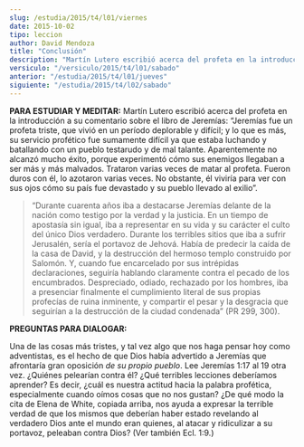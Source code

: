 ```yaml
---
slug: /estudia/2015/t4/l01/viernes
date: 2015-10-02
tipo: leccion
author: David Mendoza
title: "Conclusión"
description: "Martín Lutero escribió acerca del profeta en la introducción a su comentario  sobre el libro de Jeremías: “Jeremías fue un profeta triste, que vivió en un  período deplorable y difícil; y lo que es más, su servicio profético fue  sumamente difícil ya que estaba luch..."
versiculo: "/versiculo/2015/t4/l01/sabado"
anterior: "/estudia/2015/t4/l01/jueves"
siguiente: "/estudia/2015/t4/l02/sabado"
---
```


**PARA ESTUDIAR Y MEDITAR:** Martín Lutero escribió acerca del profeta en la introducción a su comentario sobre el libro de Jeremías: “Jeremías fue un profeta triste, que vivió en un período deplorable y difícil; y lo que es más, su servicio profético fue sumamente difícil ya que estaba luchando y batallando con un pueblo testarudo y de mal talante. Aparentemente no alcanzó mucho éxito, porque experimentó cómo sus enemigos llegaban a ser más y más malvados. Trataron varias veces de matar al profeta. Fueron duros con él, lo azotaron varias veces. No obstante, él viviría para ver con sus ojos cómo su país fue devastado y su pueblo llevado al exilio”.

> “Durante cuarenta años iba a destacarse Jeremías delante de la nación como testigo por la verdad y la justicia. En un tiempo de apostasía sin igual, iba a representar en su vida y su carácter el culto del único Dios verdadero. Durante los terribles sitios que iba a sufrir Jerusalén, sería el portavoz de Jehová. Había de predecir la caída de la casa de David, y la destrucción del hermoso templo construido por Salomón. Y, cuando fue encarcelado por sus intrépidas declaraciones, seguiría hablando claramente contra el pecado de los encumbrados. Despreciado, odiado, rechazado por los hombres, iba a presenciar finalmente el cumplimiento literal de sus propias profecías de ruina inminente, y compartir el pesar y la desgracia que seguirían a la destrucción de la ciudad condenada” (PR 299, 300).

**PREGUNTAS PARA DIALOGAR:**

Una de las cosas más tristes, y tal vez algo que nos haga pensar hoy como adventistas, es el hecho de que Dios había advertido a Jeremías que afrontaría gran oposición _de su propio pueblo_. Lee Jeremías 1:17 al 19 otra vez. ¿Quiénes pelearían contra él? ¿Qué terribles lecciones deberíamos aprender? Es decir, ¿cuál es nuestra actitud hacia la palabra profética, especialmente cuando oímos cosas que no nos gustan? ¿De qué modo la cita de Elena de White, copiada arriba, nos ayuda a expresar la terrible verdad de que los mismos que deberían haber estado revelando al verdadero Dios ante el mundo eran quienes, al atacar y ridiculizar a su portavoz, peleaban contra Dios? (Ver también Ecl. 1:9.)
